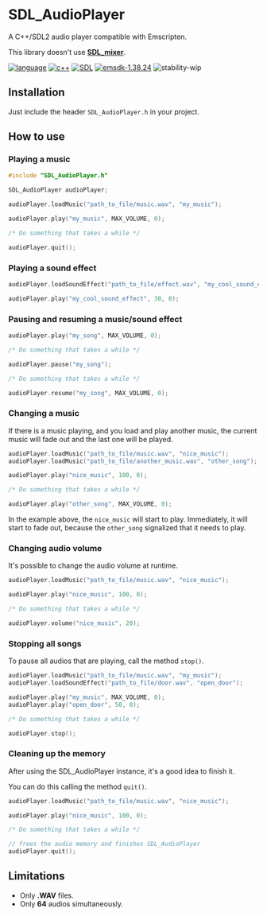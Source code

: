 # SDL_AudioPlayer
A C++/SDL2 audio player compatible with Emscripten.

This library doesn't use [**SDL_mixer**](https://www.libsdl.org/projects/SDL_mixer).

[![language](https://img.shields.io/badge/language-c++-blue.svg)](https://isocpp.org)
[![c++](https://img.shields.io/badge/std-c++11-blue.svg)](https://isocpp.org/wiki/faq/cpp11)
[![SDL](https://img.shields.io/badge/SDL-2.0.9-green.svg)](https://www.libsdl.org/download-2.0.php)
[![emsdk-1.38.24](https://img.shields.io/badge/emsdk-1.38.24-red.svg)](http://kripken.github.io/emscripten-site/docs/getting_started/downloads.html)
![stability-wip](https://img.shields.io/badge/stability-work_in_progress-lightgrey.svg)

## Installation

Just include the header `SDL_AudioPlayer.h` in your project.


## How to use

### Playing a music

```cpp
#include "SDL_AudioPlayer.h"

SDL_AudioPlayer audioPlayer;

audioPlayer.loadMusic("path_to_file/music.wav", "my_music");

audioPlayer.play("my_music", MAX_VOLUME, 0);

/* Do something that takes a while */

audioPlayer.quit();
```


### Playing a sound effect

```cpp
audioPlayer.loadSoundEffect("path_to_file/effect.wav", "my_cool_sound_effect");

audioPlayer.play("my_cool_sound_effect", 30, 0);
```


### Pausing and resuming a music/sound effect

```cpp
audioPlayer.play("my_song", MAX_VOLUME, 0);

/* Do something that takes a while */

audioPlayer.pause("my_song");

/* Do something that takes a while */

audioPlayer.resume("my_song", MAX_VOLUME, 0);
```


### Changing a music

If there is a music playing, and you load and play another music, the current music will fade out and the last one will be played.

```cpp
audioPlayer.loadMusic("path_to_file/music.wav", "nice_music");
audioPlayer.loadMusic("path_to_file/another_music.wav", "other_song");

audioPlayer.play("nice_music", 100, 0);

/* Do something that takes a while */

audioPlayer.play("other_song", MAX_VOLUME, 0);
```

In the example above, the `nice_music` will start to play. Immediately, it will start to fade out, because the `other_song` signalized that it needs to play.


### Changing audio volume

It's possible to change the audio volume at runtime.

```cpp
audioPlayer.loadMusic("path_to_file/music.wav", "nice_music");

audioPlayer.play("nice_music", 100, 0);

/* Do something that takes a while */

audioPlayer.volume("nice_music", 20);
```


### Stopping all songs

To pause all audios that are playing, call the method `stop()`.

```cpp
audioPlayer.loadMusic("path_to_file/music.wav", "my_music");
audioPlayer.loadSoundEffect("path_to_file/door.wav", "open_door");

audioPlayer.play("my_music", MAX_VOLUME, 0);
audioPlayer.play("open_door", 50, 0);

/* Do something that takes a while */

audioPlayer.stop();
```


### Cleaning up the memory

After using the SDL_AudioPlayer instance, it's a good idea to finish it.

You can do this calling the method `quit()`.

```cpp
audioPlayer.loadMusic("path_to_file/music.wav", "nice_music");

audioPlayer.play("nice_music", 100, 0);

/* Do something that takes a while */

// frees the audio memory and finishes SDL_AudioPlayer
audioPlayer.quit();
```


## Limitations

- Only **.WAV** files.
- Only **64** audios simultaneously.
